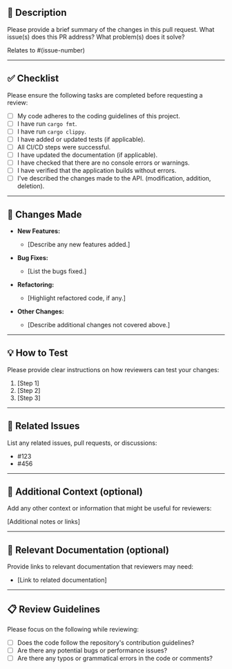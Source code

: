 ## 📝 Description

Please provide a brief summary of the changes in this pull request. What issue(s) does this PR address? What problem(s) does it solve?

Relates to #(issue-number)

---

## ✅ Checklist

Please ensure the following tasks are completed before requesting a review:

- [ ] My code adheres to the coding guidelines of this project.
- [ ] I have run `cargo fmt`.
- [ ] I have run `cargo clippy`.
- [ ] I have added or updated tests (if applicable).
- [ ] All CI/CD steps were successful.
- [ ] I have updated the documentation (if applicable).
- [ ] I have checked that there are no console errors or warnings.
- [ ] I have verified that the application builds without errors.
- [ ] I've described the changes made to the API. (modification, addition, deletion).

---

## 🚀 Changes Made

- **New Features:**
  - [Describe any new features added.]

- **Bug Fixes:**
  - [List the bugs fixed.]

- **Refactoring:**
  - [Highlight refactored code, if any.]

- **Other Changes:**
  - [Describe additional changes not covered above.]

---

## 💡 How to Test

Please provide clear instructions on how reviewers can test your changes:

1. [Step 1]
2. [Step 2]
3. [Step 3]

---

## 🤝 Related Issues

List any related issues, pull requests, or discussions:

- #123
- #456

---

## 🔗 Additional Context (optional)

Add any other context or information that might be useful for reviewers:

[Additional notes or links]

---

## 📄 Relevant Documentation (optional)

Provide links to relevant documentation that reviewers may need:

- [Link to related documentation]

---

## 📋 Review Guidelines

Please focus on the following while reviewing:

- [ ] Does the code follow the repository's contribution guidelines?
- [ ] Are there any potential bugs or performance issues?
- [ ] Are there any typos or grammatical errors in the code or comments?
